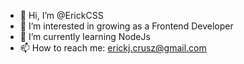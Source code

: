 - 👋 Hi, I’m @ErickCSS
- 👀 I’m interested in growing as a Frontend Developer
- 🌱 I’m currently learning NodeJs
- 📫 How to reach me: erickj.crusz@gmail.com
<!---
ErickCSS/ErickCSS is a ✨ special ✨ repository because its `README.md` (this file) appears on your GitHub profile.
You can click the Preview link to take a look at your changes.
--->
